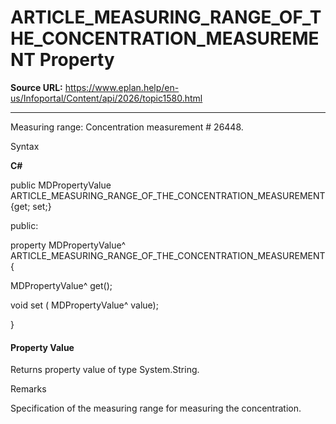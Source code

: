 # ARTICLE_MEASURING_RANGE_OF_THE_CONCENTRATION_MEASUREMENT Property

**Source URL:** https://www.eplan.help/en-us/Infoportal/Content/api/2026/topic1580.html

---

Measuring range: Concentration measurement # 26448.

Syntax

**C#**



public MDPropertyValue ARTICLE_MEASURING_RANGE_OF_THE_CONCENTRATION_MEASUREMENT {get; set;}

public:

property MDPropertyValue^ ARTICLE_MEASURING_RANGE_OF_THE_CONCENTRATION_MEASUREMENT {

   MDPropertyValue^ get();

   void set (    MDPropertyValue^ value);

}


#### Property Value

Returns property value of type System.String.

Remarks

Specification of the measuring range for measuring the concentration.

